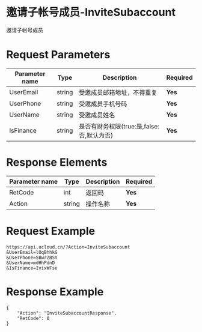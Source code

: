 # 邀请子帐号成员-InviteSubaccount

邀请子帐号成员

# Request Parameters
|Parameter name|Type|Description|Required|
|---|---|---|---|
|UserEmail|string|受邀成员邮箱地址，不得重复|**Yes**|
|UserPhone|string|受邀成员手机号码|**Yes**|
|UserName|string|受邀成员姓名|**Yes**|
|IsFinance|string|是否有财务权限(true:是,false:否,默认为否)|**Yes**|

# Response Elements
|Parameter name|Type|Description|Required|
|---|---|---|---|
|RetCode|int|返回码|**Yes**|
|Action|string|操作名称|**Yes**|

# Request Example
```
https://api.ucloud.cn/?Action=InviteSubaccount
&UserEmail=lOqBhhkG
&UserPhone=SBwrZBSY
&UserName=mdHhPdnD
&IsFinance=IvixWFse
```

# Response Example
```
{
    "Action": "InviteSubaccountResponse", 
    "RetCode": 0
}
```

